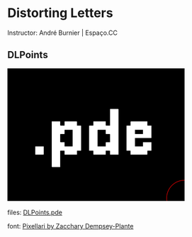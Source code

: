 # Distorting Letters

Instructor: André Burnier | Espaço.CC

## DLPoints

<img src="./DLPoints/DLPoints.gif" width="400">

files: [DLPoints.pde](./DLPoints)

font: [Pixellari by Zacchary Dempsey-Plante](https://github.com/zedseven/Pixellari)